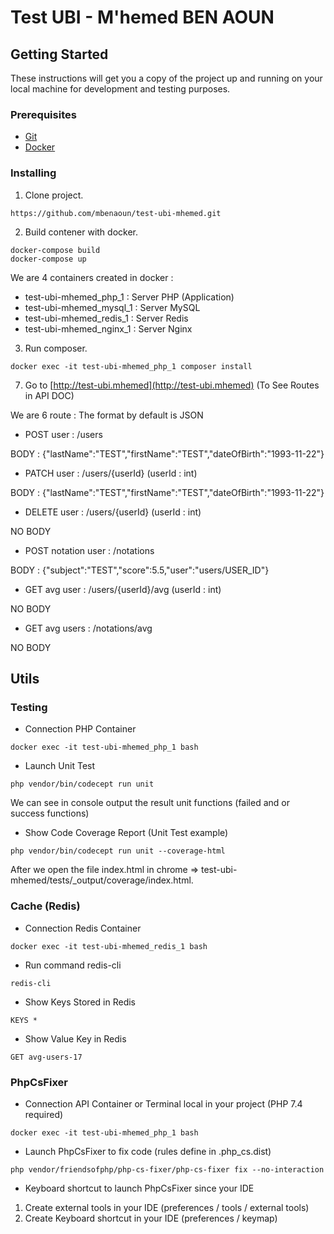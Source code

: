 # Test UBI - M'hemed BEN AOUN

## Getting Started

These instructions will get you a copy of the project up and running on your local machine for development and testing purposes.

### Prerequisites

* [Git](https://git-scm.com)
* [Docker](https://www.docker.com/get-docker)

### Installing

1) Clone project.
```
https://github.com/mbenaoun/test-ubi-mhemed.git
```

2) Build contener with docker.
```
docker-compose build
docker-compose up
```

We are 4 containers created in docker : 

- test-ubi-mhemed_php_1 : Server PHP (Application)
- test-ubi-mhemed_mysql_1 : Server MySQL
- test-ubi-mhemed_redis_1 : Server Redis
- test-ubi-mhemed_nginx_1 : Server Nginx

3) Run composer.
```
docker exec -it test-ubi-mhemed_php_1 composer install
```

7) Go to [http://test-ubi.mhemed](http://test-ubi.mhemed) (To See Routes in API DOC)

We are 6 route : The format by default is JSON

- POST user : /users

BODY : {"lastName":"TEST","firstName":"TEST","dateOfBirth":"1993-11-22"}

- PATCH user : /users/{userId} (userId : int)
  
BODY : {"lastName":"TEST","firstName":"TEST","dateOfBirth":"1993-11-22"}

- DELETE user : /users/{userId} (userId : int)
  
NO BODY

- POST notation user : /notations

BODY : {"subject":"TEST","score":5.5,"user":"users/USER_ID"}

- GET avg user : /users/{userId}/avg (userId : int)

NO BODY

- GET avg users : /notations/avg

NO BODY

## Utils

### Testing

- Connection PHP Container

```
docker exec -it test-ubi-mhemed_php_1 bash
```

- Launch Unit Test
```
php vendor/bin/codecept run unit
```

We can see in console output the result unit functions (failed and or success functions)

- Show Code Coverage Report (Unit Test example)
```
php vendor/bin/codecept run unit --coverage-html
```

After we open the file index.html in chrome => test-ubi-mhemed/tests/_output/coverage/index.html.

### Cache (Redis)

- Connection Redis Container

```
docker exec -it test-ubi-mhemed_redis_1 bash
```

- Run command redis-cli
```
redis-cli
```

- Show Keys Stored in Redis
```
KEYS *
```

- Show Value Key in Redis

```
GET avg-users-17
```

### PhpCsFixer

- Connection API Container or Terminal local in your project (PHP 7.4 required)

```
docker exec -it test-ubi-mhemed_php_1 bash
```
- Launch PhpCsFixer to fix code (rules define in .php_cs.dist)
```
php vendor/friendsofphp/php-cs-fixer/php-cs-fixer fix --no-interaction
```

- Keyboard shortcut to launch PhpCsFixer since your IDE

1) Create external tools in your IDE (preferences / tools / external tools)
2) Create Keyboard shortcut in your IDE (preferences / keymap)



